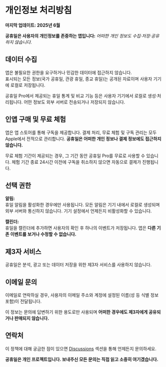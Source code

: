 # 개인정보 처리방침  

**마지막 업데이트: 2025년 6월**  

**공휴일은 사용자의 개인정보를 존중하는 앱입니다:** *어떠한 개인 정보도 수집·저장·공유하지 않습니다.*  

## 데이터 수집  

앱은 불필요한 권한을 요구하거나 민감한 데이터에 접근하지 않습니다.  
표시되는 모든 정보(국가 공휴일, 관광 휴일, 종교 휴일)는 공개된 자료이며 사용자 기기에 로컬로 저장됩니다.  

공휴일 Pro에서 제공되는 휴일 통계 및 비교 기능 등은 사용자 기기에서 로컬로 생성·처리됩니다. 어떤 정보도 외부 서버로 전송되거나 저장되지 않습니다.  

## 인앱 구매 및 무료 체험  

앱은 앱 스토어를 통해 구독을 제공합니다. 결제 처리, 무료 체험 및 구독 관리는 모두 Apple에서 전적으로 관리합니다. **공휴일은 어떠한 개인 정보나 결제 정보에도 접근하지 않습니다.**  

무료 체험 기간이 제공되는 경우, 그 기간 동안 공휴일 Pro를 무료로 사용할 수 있습니다. 체험 기간 종료 24시간 이전에 구독을 취소하지 않으면 자동으로 결제가 진행됩니다.  

## 선택 권한  

**알림:**  
휴일 알림을 활성화한 경우에만 사용됩니다. 모든 알림은 기기 내에서 로컬로 생성되며 외부 서버와 통신하지 않습니다. 기기 설정에서 언제든지 비활성화할 수 있습니다.  

**캘린더:**  
휴일을 캘린더에 추가하면 사용자의 확인 후 하나의 이벤트가 저장됩니다. 앱은 **다른 기존 이벤트를 보거나 수정할 수 없습니다.**  

## 제3자 서비스  

공휴일은 분석, 광고 또는 데이터 저장을 위한 제3자 서비스를 사용하지 않습니다.  

## 이메일 문의  

이메일로 연락하실 경우, 사용자의 이메일 주소와 계정에 설정된 이름(성 등 식별 정보 포함)이 전달됩니다.  

이 정보는 문의에 답변하기 위한 용도로만 사용되며 **어떠한 경우에도 제3자에게 공유되거나 판매되지 않습니다.**  

## 연락처  

이 정책에 대해 궁금한 점이 있으면 [Discussions](https://github.com/lucasditomase/feriados/discussions) 섹션을 통해 언제든지 문의하세요.  

**공휴일은 개인 프로젝트입니다. 보내주신 모든 문의는 직접 읽고 소중히 여기겠습니다.**  
